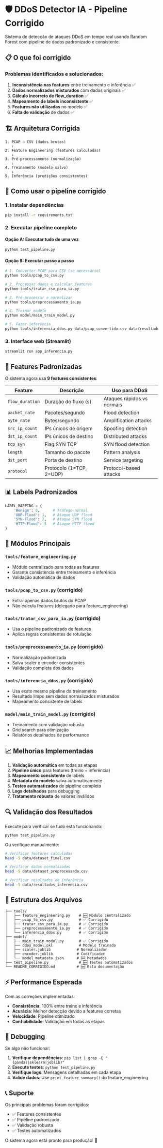# 🛡️ DDoS Detector IA - Pipeline Corrigido

Sistema de detecção de ataques DDoS em tempo real usando Random Forest com pipeline de dados padronizado e consistente.

## 📋 O que foi corrigido

### Problemas identificados e solucionados:
1. **Inconsistência nas features** entre treinamento e inferência ✅
2. **Dados normalizados misturados** com dados originais ✅  
3. **Cálculo incorreto de flow_duration** ✅
4. **Mapeamento de labels inconsistente** ✅
5. **Features não utilizadas** no modelo ✅
6. **Falta de validação** de dados ✅

## 🏗️ Arquitetura Corrigida

```
1. PCAP → CSV (dados brutos)
   ↓
2. Feature Engineering (features calculadas)
   ↓  
3. Pré-processamento (normalização)
   ↓
4. Treinamento (modelo salvo)
   ↓
5. Inferência (predições consistentes)
```

## 🚀 Como usar o pipeline corrigido

### 1. Instalar dependências
```bash
pip install -r requirements.txt
```

### 2. Executar pipeline completo

#### Opção A: Executar tudo de uma vez
```bash
python test_pipeline.py
```

#### Opção B: Executar passo a passo
```bash
# 1. Converter PCAP para CSV (se necessário)
python tools/pcap_to_csv.py

# 2. Processar dados e calcular features
python tools/tratar_csv_para_ia.py

# 3. Pré-processar e normalizar
python tools/preprocessamento_ia.py

# 4. Treinar modelo
python model/main_train_model.py

# 5. Fazer inferência
python tools/inferencia_ddos.py data/pcap_convertido.csv data/resultados.csv
```

### 3. Interface web (Streamlit)
```bash
streamlit run app_inferencia.py
```

## 🧠 Features Padronizadas

O sistema agora usa **9 features consistentes**:

| Feature | Descrição | Uso para DDoS |
|---------|-----------|---------------|
| `flow_duration` | Duração do fluxo (s) | Ataques rápidos vs normais |
| `packet_rate` | Pacotes/segundo | Flood detection |
| `byte_rate` | Bytes/segundo | Amplification attacks |
| `src_ip_count` | IPs únicos de origem | Spoofing detection |
| `dst_ip_count` | IPs únicos de destino | Distributed attacks |
| `tcp_syn` | Flag SYN TCP | SYN flood detection |
| `length` | Tamanho do pacote | Pattern analysis |
| `dst_port` | Porta de destino | Service targeting |
| `protocol` | Protocolo (1=TCP, 2=UDP) | Protocol-based attacks |

## 📊 Labels Padronizados

```python
LABEL_MAPPING = {
    'Benign': 0,      # Tráfego normal
    'UDP-Flood': 1,   # Ataque UDP flood
    'SYN-Flood': 2,   # Ataque SYN flood  
    'HTTP-Flood': 3   # Ataque HTTP flood
}
```

## 🔧 Módulos Principais

### `tools/feature_engineering.py`
- Módulo centralizado para todas as features
- Garante consistência entre treinamento e inferência
- Validação automática de dados

### `tools/pcap_to_csv.py` (corrigido)
- Extrai apenas dados brutos do PCAP
- Não calcula features (delegado para feature_engineering)

### `tools/tratar_csv_para_ia.py` (corrigido)
- Usa o pipeline padronizado de features
- Aplica regras consistentes de rotulação

### `tools/preprocessamento_ia.py` (corrigido)
- Normalização padronizada
- Salva scaler e encoder consistentes
- Validação completa dos dados

### `tools/inferencia_ddos.py` (corrigido)
- Usa exato mesmo pipeline do treinamento
- Resultado limpo sem dados normalizados misturados
- Mapeamento consistente de labels

### `model/main_train_model.py` (corrigido)
- Treinamento com validação robusta
- Grid search para otimização
- Relatórios detalhados de performance

## 📈 Melhorias Implementadas

1. **Validação automática** em todas as etapas
2. **Pipeline único** para features (treino + inferência)
3. **Mapeamento consistente** de labels
4. **Metadata do modelo** salva automaticamente
5. **Testes automatizados** do pipeline completo
6. **Logs detalhados** para debugging
7. **Tratamento robusto** de valores inválidos

## 🔍 Validação dos Resultados

Execute para verificar se tudo está funcionando:
```bash
python test_pipeline.py
```

Ou verifique manualmente:
```bash
# Verificar features calculadas
head -5 data/dataset_final.csv

# Verificar dados normalizados  
head -5 data/dataset_preprocessado.csv

# Verificar resultados de inferência
head -5 data/resultados_inferencia.csv
```

## 📁 Estrutura dos Arquivos

```
├── tools/
│   ├── feature_engineering.py    # 🆕 Módulo centralizado
│   ├── pcap_to_csv.py            # ✅ Corrigido
│   ├── tratar_csv_para_ia.py     # ✅ Corrigido
│   ├── preprocessamento_ia.py    # ✅ Corrigido
│   └── inferencia_ddos.py        # ✅ Corrigido
├── model/
│   ├── main_train_model.py       # ✅ Corrigido
│   ├── ddos_model.pkl            # Modelo treinado
│   ├── scaler.joblib            # Normalizador
│   ├── encoder.joblib           # Codificador
│   └── model_metadata.json      # 🆕 Metadados
├── test_pipeline.py              # 🆕 Testes automatizados
└── README_CORRIGIDO.md          # 🆕 Esta documentação
```

## ⚡ Performance Esperada

Com as correções implementadas:
- **Consistência**: 100% entre treino e inferência
- **Acurácia**: Melhor detecção devido a features corretas
- **Velocidade**: Pipeline otimizado
- **Confiabilidade**: Validação em todas as etapas

## 🐛 Debugging

Se algo não funcionar:

1. **Verifique dependências**: `pip list | grep -E "(pandas|sklearn|joblib)"`
2. **Execute testes**: `python test_pipeline.py`
3. **Verifique logs**: Mensagens detalhadas em cada etapa
4. **Valide dados**: Use `print_feature_summary()` do feature_engineering

## 📞 Suporte

Os principais problemas foram corrigidos:
- ✅ Features consistentes
- ✅ Pipeline padronizado  
- ✅ Validação robusta
- ✅ Testes automatizados

O sistema agora está pronto para produção! 🚀
